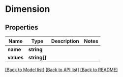 # Dimension

## Properties

| Name       | Type         | Description | Notes |
| ---------- | ------------ | ----------- | ----- |
| **name**   | **string**   |             |
| **values** | **string[]** |             |

[[Back to Model list]](../../README.md#documentation-for-models) [[Back to API list]](../../README.md#documentation-for-api-endpoints) [[Back to README]](../../README.md)
